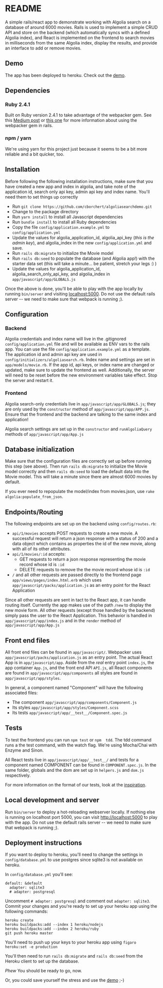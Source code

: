 # README

A simple rails/react app to demonstrate working with Algolia search on a database of around 6000 movies. Rails is used to implement a simple CRUD API and store on the backend (which automatically syncs with a defined Algolia index), and React is implemented on the frontend to search movies in milliseconds from the same Algolia index, display the results, and provide an interface to add or remove movies.

## Demo

The app has been deployed to heroku. Check out the [demo](https://algoliasearchdemo.herokuapp.com).

## Dependencies

### Ruby 2.4.1

Built on Ruby version 2.4.1 to take advantage of the webpacker gem. See this [Medium post](https://medium.com/statuscode/introducing-webpacker-7136d66cddfb) or [this one](https://medium.com/@hpux/rails-5-1-loves-javascript-a1d84d5318b) for more information about using the webpacker gem in rails.

### npm / yarn

We're using yarn for this project just because it seems to be a bit more reliable and a bit quicker, too.

## Installation

Before following the following installation instructions, make sure that you have created a new app  and index in algolia, and take note of the application id, search only api key, admin api key and index name. You'll need them to set things up correctly

  - Run `git clone https://github.com/cborchert/algoliasearchdemo.git`
  - Change to the package directory
  - Run `yarn install` to install all Javascript dependencies
  - Run `bundle install` to install all Ruby dependencies
  - Copy the file `config/application.example.yml` to `config/application.yml`
  - Update the values for algolia_application_id, algolia_api_key (*this is the admin key*),  and algolia_index in the new `config/application.yml` and save.
  - Run `rails db:migrate` to initialize the Movie model
  - Run `rails db:seed` to populate the database (and Algolia app!) with the starter data set (this will take a minute... be patient, stretch your legs :) )
  - Update the values for algolia_application_id, algolia_search_only_api_key, and algolia_index in `app/javascript/app/GLOBALS.js`

Once the above is done, you'll be able to play with the app locally by running `bin/server` and visiting [localhost:5000](http://localhost:5000). Do not use the default rails server -- we need to make sure that webpack is running ;).

## Configuration

### Backend

Algolia credentials and index name will live in the .gitignored `config/application.yml` file and will be available as ENV vars to the rails app. You can use the file `config/application.example.yml` as a template. The application id and admin api key are used in  `config/initializers/algoliasearch.rb`. Index name and settings are set in `app/models/movie.rb`. If the app id, api keys, or index name are changed or updated, make sure to update the frontend as well. Additionally, the server will need to be reset before the new environment variables take effect. Stop the server and restart it.

### Frontend

Algolia search-only credentials live in `app/javascript/app/GLOBALS.js`; they are only used by the `constructor` method of `app/javascript/app/APP.js`. Ensure that the frontend and the backend are talking to the same index and application!

Algolia search settings are set up in the `constructor` and `runAlgoliaQuery` methods of `app/javascript/app/App.js`

## Database initialization

Make sure that the configuration files are correctly set up before running this step (see above).
Then run `rails db:migrate` to initialize the Movie model correctly and then `rails db:seed` to load the default data into the Movie model. This will take a minute since there are almost 6000 movies by default.

If you ever need to repopulate the model/index from movies.json, use `rake algolia:populate_from_json`.


## Endpoints/Routing

The following endpoints are set up on the backend using `config/routes.rb`:

  -  `api/1/movies` accepts POST requests to create a new movie. A successful request will return a json response with a status of 200 and a data object which contains as properties the id of the new movie, along with all of its other attributes.
  -  `api/1/movies/:id` accepts:
     -  GET requests to return a json response representing the movie record whose id is `:id`
     -  DELETE requests to remove the the movie record whose id is `:id`
  - `/` and all other requests are passed directly to the frontend page `app/views/pages/index.html.erb` which uses `app/javascript/packs/application.js` as an entry point for the React Application

Since all other requests are sent in tact to the React app, it can handle routing itself. Currently the app makes use of the path `/new` to display the new movie form. All other requests (except those handled by the backend) simply pass the user to the React Application. This behavior is handled in `app/javascript/app/index.js` and in the `render` method of `app/javascript/app/App.js`


## Front end files

All front end files can be found in `app/javascript/`. Webpacker uses `app/javascript/packs/application.js` as an entry point. The actual React App is in `app/javascript/app`. Aside from the *real* entry point `index.js`, the app container `App.js`, and the front end API `API.js`, all React components are found in `app/javascript/app/components` all styles are found in `app/javascript/app/styles`.

In general, a component named "Component" will have the following associated files:
  - The component `app/javascript/app/components/Component.js`
  - Its styles `app/javascript/app/styles/Component.scss`
  - Its tests `app/javascript/app/__test__/Component.spec.js`


## Tests

To test the frontend you can run `npm test` or `npm  tdd`. The tdd command runs a the test command, with the watch flag. We're using Mocha/Chai with Enzyme and Sinon.

All React tests live in `app/javascript/app/__test__/` and tests for a component named COMPONENT can be found in `COMPONENT.spec.js`. In the same folder, globals and the dom are set up in `helpers.js` and `dom.js` respectively.

For more information on the format of our tests, look at the [inspiration](http://blog.ricardofilipe.com/post/react-enzyme-tdd-tutorial).

## Local development and server

Run `bin/server` to deploy a hot-reloading webserver locally. If nothing else is running on localhost port 5000, you can visit [http://localhost:5000](http://localhost:5000) to play with the app. Do not use the default rails server -- we need to make sure that webpack is running ;).

## Deployment instructions

If you want to deploy to heroku, you'll need to change the settings in `config/database.yml` to use postgres since sqlite3 is not available on heroku.

In `config/database.yml` you'll see:

```
default: &default
  adapter: sqlite3
  # adapter: postgresql
```

Uncomment `# adapter: postgresql` and comment out `adapter: sqlite3`. Commit your changes and you're ready to set up your heroku app using the following commands:

```
heroku create
heroku buildpacks:add --index 1 heroku/nodejs
heroku buildpacks:add --index 2 heroku/ruby
git push heroku master
```
You'll need to push up your keys to your heroku app using `figaro heroku:set -e production`

You'll then need to run `rails db:migrate` and `rails db:seed` from the Heroku client to set up the database.

*Phew* You should be ready to go, now.

Or, you could save yourself the stress and use the [demo](https://algoliasearchdemo.herokuapp.com) ;-)
